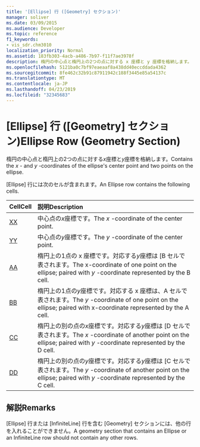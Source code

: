 ```yaml
---
title: '[Ellipse] 行 ([Geometry] セクション)'
manager: soliver
ms.date: 03/09/2015
ms.audience: Developer
ms.topic: reference
f1_keywords:
- vis_sdr.chm3010
localization_priority: Normal
ms.assetid: 183fb303-4acb-a486-7b97-f11f7ae3978f
description: 楕円の中心点と楕円上の2つの点に対する x 座標と y 座標を格納します。
ms.openlocfilehash: 5121ba0c7bf97eaeaaf8a438dd40eccddada4362
ms.sourcegitcommit: 8fe462c32b91c87911942c188f3445e85a54137c
ms.translationtype: MT
ms.contentlocale: ja-JP
ms.lasthandoff: 04/23/2019
ms.locfileid: "32345683"
---
```

# <a name="ellipse-row-geometry-section"></a><span data-ttu-id="579f1-103">[Ellipse] 行 ([Geometry] セクション)</span><span class="sxs-lookup"><span data-stu-id="579f1-103">Ellipse Row (Geometry Section)</span></span>

<span data-ttu-id="579f1-104">楕円の中心点と楕円上の2つの点に対する*x*座標と*y*座標を格納します。</span><span class="sxs-lookup"><span data-stu-id="579f1-104">Contains the  *x*  - and  *y*  -coordinates of the ellipse's center point and two points on the ellipse.</span></span> 
  
<span data-ttu-id="579f1-105">[Ellipse] 行には次のセルが含まれます。</span><span class="sxs-lookup"><span data-stu-id="579f1-105">An Ellipse row contains the following cells.</span></span>
  
|<span data-ttu-id="579f1-106">**Cell**</span><span class="sxs-lookup"><span data-stu-id="579f1-106">**Cell**</span></span>|<span data-ttu-id="579f1-107">**説明**</span><span class="sxs-lookup"><span data-stu-id="579f1-107">**Description**</span></span>|
|:-----|:-----|
|[<span data-ttu-id="579f1-108">X</span><span class="sxs-lookup"><span data-stu-id="579f1-108">X</span></span>](x-cell-geometry-section.md) <br/> |<span data-ttu-id="579f1-109">中心点の*x*座標です。</span><span class="sxs-lookup"><span data-stu-id="579f1-109">The  *x*  -coordinate of the center point.</span></span>  <br/> |
|[<span data-ttu-id="579f1-110">Y</span><span class="sxs-lookup"><span data-stu-id="579f1-110">Y</span></span>](y-cell-geometry-section.md) <br/> |<span data-ttu-id="579f1-111">中心点の*y*座標です。</span><span class="sxs-lookup"><span data-stu-id="579f1-111">The  *y*  -coordinate of the center point.</span></span>  <br/> |
|[<span data-ttu-id="579f1-112">A</span><span class="sxs-lookup"><span data-stu-id="579f1-112">A</span></span>](a-cell-geometry-section.md) <br/> |<span data-ttu-id="579f1-113">楕円上の1点の x 座標です。対応する*y*座標は [B セルで表されます。</span><span class="sxs-lookup"><span data-stu-id="579f1-113">The x-coordinate of one point on the ellipse; paired with  *y*  -coordinate represented by the B cell.</span></span>  <br/> |
|[<span data-ttu-id="579f1-114">B</span><span class="sxs-lookup"><span data-stu-id="579f1-114">B</span></span>](b-cell-geometry-section.md) <br/> |<span data-ttu-id="579f1-115">楕円上の1点の*y*座標です。対応する x 座標は、A セルで表されます。</span><span class="sxs-lookup"><span data-stu-id="579f1-115">The  *y*  -coordinate of one point on the ellipse; paired with x-coordinate represented by the A cell.</span></span>  <br/> |
|[<span data-ttu-id="579f1-116">C</span><span class="sxs-lookup"><span data-stu-id="579f1-116">C</span></span>](c-cell-geometry-section.md) <br/> |<span data-ttu-id="579f1-117">楕円上の別の点の*x*座標です。対応する*y*座標は [D セルで表されます。</span><span class="sxs-lookup"><span data-stu-id="579f1-117">The  *x*  -coordinate of another point on the ellipse; paired with  *y*  -coordinate represented by the D cell.</span></span>  <br/> |
|[<span data-ttu-id="579f1-118">D</span><span class="sxs-lookup"><span data-stu-id="579f1-118">D</span></span>](d-cell-geometry-section.md) <br/> |<span data-ttu-id="579f1-119">楕円上の別の点の*y*座標です。対応する*y*座標は [C セルで表されます。</span><span class="sxs-lookup"><span data-stu-id="579f1-119">The  *y*  -coordinate of another point on the ellipse; paired with  *y*  -coordinate represented by the C cell.</span></span>  <br/> |
   
## <a name="remarks"></a><span data-ttu-id="579f1-120">解説</span><span class="sxs-lookup"><span data-stu-id="579f1-120">Remarks</span></span>

<span data-ttu-id="579f1-121">[Ellipse] 行または [InfiniteLine] 行を含む [Geometry] セクションには、他の行を入れることができません。</span><span class="sxs-lookup"><span data-stu-id="579f1-121">A geometry section that contains an Ellipse or an InfiniteLine row should not contain any other rows.</span></span>
  


